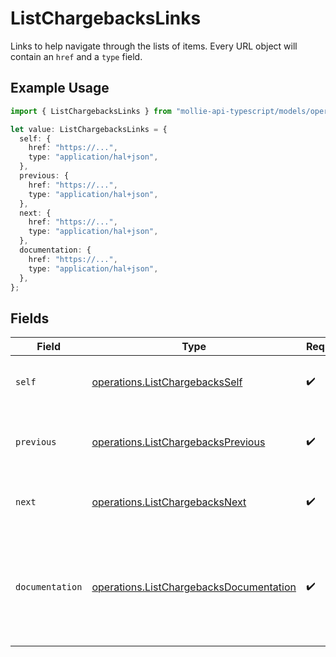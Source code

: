 # ListChargebacksLinks

Links to help navigate through the lists of items. Every URL object will contain an `href` and a `type` field.

## Example Usage

```typescript
import { ListChargebacksLinks } from "mollie-api-typescript/models/operations";

let value: ListChargebacksLinks = {
  self: {
    href: "https://...",
    type: "application/hal+json",
  },
  previous: {
    href: "https://...",
    type: "application/hal+json",
  },
  next: {
    href: "https://...",
    type: "application/hal+json",
  },
  documentation: {
    href: "https://...",
    type: "application/hal+json",
  },
};
```

## Fields

| Field                                                                                              | Type                                                                                               | Required                                                                                           | Description                                                                                        |
| -------------------------------------------------------------------------------------------------- | -------------------------------------------------------------------------------------------------- | -------------------------------------------------------------------------------------------------- | -------------------------------------------------------------------------------------------------- |
| `self`                                                                                             | [operations.ListChargebacksSelf](../../models/operations/listchargebacksself.md)                   | :heavy_check_mark:                                                                                 | The URL to the current set of items.                                                               |
| `previous`                                                                                         | [operations.ListChargebacksPrevious](../../models/operations/listchargebacksprevious.md)           | :heavy_check_mark:                                                                                 | The previous set of items, if available.                                                           |
| `next`                                                                                             | [operations.ListChargebacksNext](../../models/operations/listchargebacksnext.md)                   | :heavy_check_mark:                                                                                 | The next set of items, if available.                                                               |
| `documentation`                                                                                    | [operations.ListChargebacksDocumentation](../../models/operations/listchargebacksdocumentation.md) | :heavy_check_mark:                                                                                 | In v2 endpoints, URLs are commonly represented as objects with an `href` and `type` field.         |